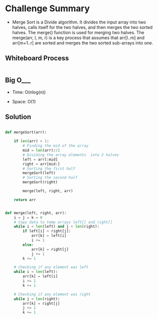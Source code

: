 # Challenge Summary

-  Merge Sort is a Divide algorithm. It divides the input array into two halves, calls itself for the two halves, and then merges the two sorted halves. The merge() function is used for merging two halves. The merge(arr, l, m, r) is a key process that assumes that arr[l..m] and arr[m+1..r] are sorted and merges the two sorted sub-arrays into one. 

## Whiteboard Process

![]()

## Big O___

-  Time: O(nlog(n))

-  Space: O(1)

## Solution

```py

def mergeSort(arr):

    if len(arr) > 1:
        # Finding the mid of the array
        mid = len(arr)//2
        # Dividing the array elements  into 2 halves
        left = arr[:mid]
        right = arr[mid:]
        # Sorting the first half
        mergeSort(left)
        # Sorting the second half
        mergeSort(right)

        merge(left, right, arr)

    return arr


def merge(left, right, arr):
    i = j = k = 0
    # Copy data to temp arrays left[] and right[]
    while i < len(left) and j < len(right):
        if left[i] < right[j]:
            arr[k] = left[i]
            i += 1
        else:
            arr[k] = right[j]
            j += 1
        k += 1

    # Checking if any element was left
    while i < len(left):
        arr[k] = left[i]
        i += 1
        k += 1

    # Checking if any element was right
    while j < len(right):
        arr[k] = right[j]
        j += 1
        k += 1

```
